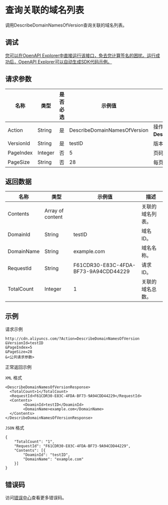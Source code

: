 # 查询关联的域名列表

调用DescribeDomainNamesOfVersion查询关联的域名列表。

## 调试

[您可以在OpenAPI Explorer中直接运行该接口，免去您计算签名的困扰。运行成功后，OpenAPI Explorer可以自动生成SDK代码示例。](https://api.aliyun.com/#product=Cdn&api=DescribeDomainNamesOfVersion&type=RPC&version=2018-05-10)

## 请求参数

|名称|类型|是否必选|示例值|描述|
|--|--|----|---|--|
|Action|String|是|DescribeDomainNamesOfVersion|操作接口名，系统规定参数，取值：**DescribeDomainNamesOfVersion**。 |
|VersionId|String|是|testID|版本ID。 |
|PageIndex|Integer|否|5|页码。默认为1。 |
|PageSize|String|否|28|每页大小。默认20。 |

## 返回数据

|名称|类型|示例值|描述|
|--|--|---|--|
|Contents|Array of content| |关联的域名列表。 |
|DomainId|String|testID|域名ID。 |
|DomainName|String|example.com|域名名称。 |
|RequestId|String|F61CDR30-E83C-4FDA-BF73-9A94CDD44229|请求ID。 |
|TotalCount|Integer|1|关联的域名总数。 |

## 示例

请求示例

```
http://cdn.aliyuncs.com/?Action=DescribeDomainNamesOfVersion
&VersionId=testID
&PageIndex=5
&PageSize=28
&<公共请求参数>
```

正常返回示例

`XML` 格式

```
<DescribeDomainNamesOfVersionResponse>
  <TotalCount>1</TotalCount>
  <RequestId>F61CDR30-E83C-4FDA-BF73-9A94CDD44229</RequestId>
  <Contents>
        <DoaminId>testID</DoaminId>
        <DomainName>example.com</DomainName>
  </Contents>
</DescribeDomainNamesOfVersionResponse>
```

`JSON` 格式

```
{
    "TotalCount": "1",
    "RequestId": "F61CDR30-E83C-4FDA-BF73-9A94CDD44229",
    "Contents": [{
        "DoaminId": "testID",
        "DomainName": "example.com"
    }]
}
```

## 错误码

访问[错误中心](https://error-center.aliyun.com/status/product/Cdn)查看更多错误码。

